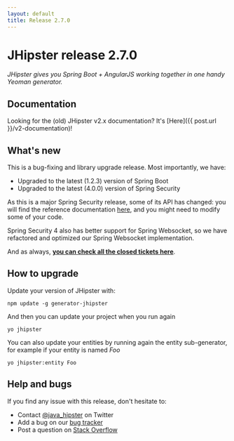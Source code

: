 ```yaml
---
layout: default
title: Release 2.7.0
---
```


JHipster release 2.7.0
==================

*JHipster gives you Spring Boot + AngularJS working together in one handy Yeoman generator.*

Documentation
----------

Looking for the (old) JHipster v2.x documentation? It's [Here]({{ post.url }}/v2-documentation)!

What's new
----------

This is a bug-fixing and library upgrade release. Most importantly, we have:

- Upgraded to the latest (1.2.3) version of Spring Boot
- Upgraded to the latest (4.0.0) version of Spring Security

As this is a major Spring Security release, some of its API has changed: you will find the reference documentation [here](http://docs.spring.io/spring-security/site/migrate/current/3-to-4/html5/migrate-3-to-4-jc.html), and you might need to modify some of your code.

Spring Security 4 also has better support for Spring Websocket, so we have refactored and optimized our Spring Websocket implementation.

And as always, __[you can check all the closed tickets here](https://github.com/jhipster/generator-jhipster/issues?q=milestone%3A2.7.0+is%3Aclosed)__.

How to upgrade
------------

Update your version of JHipster with:

```
npm update -g generator-jhipster
```

And then you can update your project when you run again

```
yo jhipster
```

You can also update your entities by running again the entity sub-generator, for example if your entity is named _Foo_

```
yo jhipster:entity Foo
```

Help and bugs
--------------

If you find any issue with this release, don't hesitate to:

- Contact [@java_hipster](https://twitter.com/java_hipster) on Twitter
- Add a bug on our [bug tracker](https://github.com/jhipster/generator-jhipster/issues?state=open)
- Post a question on [Stack Overflow](http://stackoverflow.com/tags/jhipster/info)
